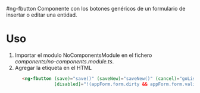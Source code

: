 #ng-fbutton
Componente con los botones genéricos de un formulario de insertar o editar una entidad.

# Uso 
1. Importar el modulo NoComponentsModule en el fichero *components/no-components.module.ts*.
2. Agregar la etiqueta en el HTML
 ```html
       <ng-fbutton (save)="save()" (saveNew)="saveNew()" (cancel)="goList()"
                   [disabled]="!(appForm.form.dirty && appForm.form.valid)"></ng-fbutton>
```
 
 


 

